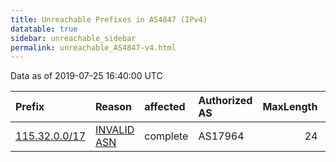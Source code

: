 ```yaml
---
title: Unreachable Prefixes in AS4847 (IPv4)
datatable: true
sidebar: unreachable_sidebar
permalink: unreachable_AS4847-v4.html
---
```


Data as of 2019-07-25 16:40:00 UTC


<div class="datatable-begin"></div>

| Prefix                                               | Reason                                                                                              | affected   | Authorized AS   |   MaxLength | Anchor                                       |   unreachable /24s |
|:-----------------------------------------------------|:----------------------------------------------------------------------------------------------------|:-----------|:----------------|------------:|:---------------------------------------------|-------------------:|
| [115.32.0.0/17](https://stat.ripe.net/115.32.0.0/17) | [INVALID ASN](https://rpki-validator.ripe.net/announcement-preview?asn=AS4847&prefix=115.32.0.0/17) | complete   | AS17964         |          24 | [APNIC](unreachable_APNIC_RPKI_Root-v4.html) |                128 |

<div class="datatable-end"></div>